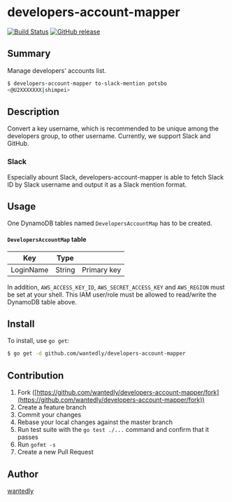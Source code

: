 # developers-account-mapper

[![Build Status](https://travis-ci.org/wantedly/developers-account-mapper.svg)](https://travis-ci.org/wantedly/developers-account-mapper)
[![GitHub release](https://img.shields.io/github/release/wantedly/developers-account-mapper.svg)](https://github.com/wantedly/developers-account-mapper/releases)

## Summary

Manage developers' accounts list.

```bash
$ developers-account-mapper to-slack-mention potsbo
<@U2XXXXXXX|shimpei>
```
## Description

Convert a key username, which is recommended to be unique among the developers group, to other username.
Currently, we support Slack and GitHub.

### Slack
Especially abount Slack, developers-account-mapper is able to fetch Slack ID by Slack username and output it as a Slack mention format.

## Usage

One DynamoDB tables named `DevelopersAccountMap` has to be created.

#### `DevelopersAccountMap` table

|Key|Type| |
|---|----|---|
|LoginName|String|Primary key|

In addition, `AWS_ACCESS_KEY_ID`, `AWS_SECRET_ACCESS_KEY` and `AWS_REGION` must be set at your shell.
This IAM user/role must be allowed to read/write the DynamoDB table above.

## Install

To install, use `go get`:

```bash
$ go get -d github.com/wantedly/developers-account-mapper
```

## Contribution

1. Fork ([https://github.com/wantedly/developers-account-mapper/fork](https://github.com/wantedly/developers-account-mapper/fork))
1. Create a feature branch
1. Commit your changes
1. Rebase your local changes against the master branch
1. Run test suite with the `go test ./...` command and confirm that it passes
1. Run `gofmt -s`
1. Create a new Pull Request

## Author

[wantedly](https://github.com/wantedly)
